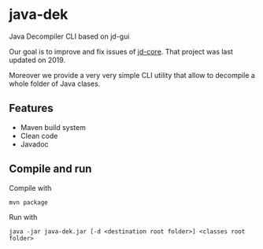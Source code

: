 # java-dek
Java Decompiler CLI based on jd-gui

Our goal is to improve and fix issues of [jd-core](https://github.com/java-decompiler/jd-core). That project was last updated on 2019.

Moreover we provide a very very simple CLI utility that allow to decompile a whole folder of Java clases.

## Features

* Maven build system
* Clean code
* Javadoc

## Compile and run

Compile with

    mvn package

Run with

    java -jar java-dek.jar [-d <destination root folder>] <classes root folder>

